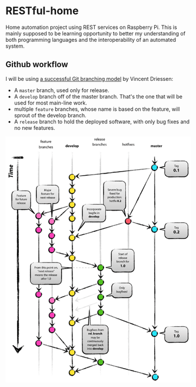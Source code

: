 # RESTful-home

Home automation project using REST services on Raspberry Pi. This is mainly supposed to be learning opportunity to better my understanding of both programming languages and the interoperability of an automated system.

## Github workflow

I will be using [a successful Git branching model](https://nvie.com/posts/a-successful-git-branching-model/) by Vincent Driessen:

* A `master` branch, used only for release.
* A `develop` branch off of the master branch. That's the one that will be used for most main-line work.
* multiple `feature` branches, whose name is based on the feature, will sprout of the develop branch.
* A `release` branch to hold the deployed software, with only bug fixes and no new features.

![test](images/git-branch-model.png)